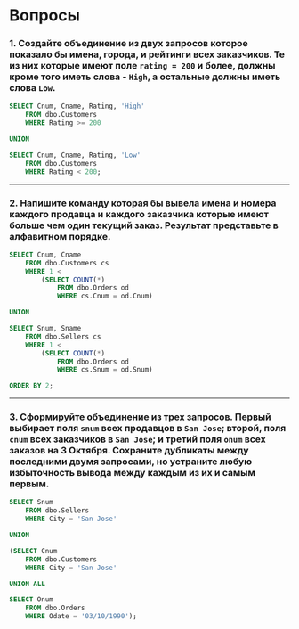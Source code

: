 # Вопросы
### 1. Создайте объединение из двух запросов которое показало бы имена, города, и рейтинги всех заказчиков. Те из них которые имеют поле `rating = 200` и более, должны кроме того иметь слова - `High`, а остальные должны иметь слова `Low`.
```sql
SELECT Cnum, Cname, Rating, 'High'
    FROM dbo.Customers
    WHERE Rating >= 200

UNION

SELECT Cnum, Cname, Rating, 'Low'
    FROM dbo.Customers
    WHERE Rating < 200;
```
***
### 2. Напишите команду которая бы вывела имена и номера каждого продавца и каждого заказчика которые имеют больше чем один текущий заказ. Результат представьте в алфавитном порядке.
```sql
SELECT Cnum, Cname
    FROM dbo.Customers cs
    WHERE 1 <
        (SELECT COUNT(*)
            FROM dbo.Orders od
            WHERE cs.Cnum = od.Cnum)

UNION

SELECT Snum, Sname
    FROM dbo.Sellers cs
    WHERE 1 <
        (SELECT COUNT(*)
            FROM dbo.Orders od
            WHERE cs.Snum = od.Snum)

ORDER BY 2;
```
***
### 3. Сформируйте объединение из трех запросов. Первый выбирает поля `snum` всех продавцов в `San Jose`; второй, поля `cnum` всех заказчиков в `San Jose`; и третий поля `onum` всех заказов на 3 Октября. Сохраните дубликаты между последними двумя запросами, но устраните любую избыточность вывода между каждым из их и самым первым.
```sql
SELECT Snum
    FROM dbo.Sellers
    WHERE City = 'San Jose'

UNION

(SELECT Cnum
    FROM dbo.Customers
    WHERE City = 'San Jose'

UNION ALL

SELECT Onum
    FROM dbo.Orders
    WHERE Odate = '03/10/1990');
```
